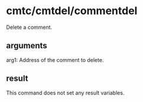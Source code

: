 # cmtc/cmtdel/commentdel

Delete a comment.

## arguments

arg1: Address of the comment to delete.

## result

This command does not set any result variables.
